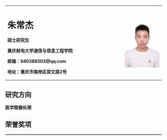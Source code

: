 <table border="0">

  <tr>
    <td width="75%">
      <h1>朱常杰</h1>
      <p><b>硕士研究生</b></p>
      <p><b>重庆邮电大学通信与信息工程学院</b></p>
      <p><b>邮箱：940388503@qq.com</b></p>
      <p><b>地址：重庆市南岸区崇文路2号</b></p>
    </td>
    <td width="25%">
      <img src="/zhuchangjie.jpg" width="100%">      
    </td>
  </tr>
  <table border="1">
    <tr>
      <h2>研究方向</h2>
      <p><b>医学图像处理</b></p>
  </tr>
  <tr>
      <h2>荣誉奖项</h2>
  </tr>
  
</table>
